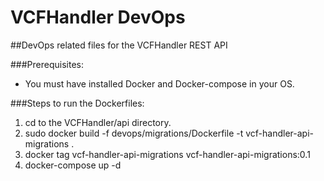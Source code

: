 # VCFHandler DevOps
##DevOps related files for the VCFHandler REST API

###Prerequisites:
- You must have installed Docker and Docker-compose in your OS.

###Steps to run the Dockerfiles:

1. cd to the VCFHandler/api directory.
2. sudo docker build -f devops/migrations/Dockerfile -t vcf-handler-api-migrations .
3. docker tag vcf-handler-api-migrations vcf-handler-api-migrations:0.1
4. docker-compose up -d